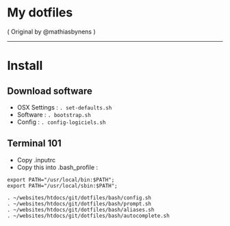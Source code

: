 My dotfiles
========
( Original by @mathiasbynens )

---

# Install

## Download software

- OSX Settings : `. set-defaults.sh`
- Software : `. bootstrap.sh`
- Config : `. config-logiciels.sh`

## Terminal 101

- Copy .inputrc
- Copy this into .bash_profile :

```
export PATH="/usr/local/bin:$PATH";
export PATH="/usr/local/sbin:$PATH";

. ~/websites/htdocs/git/dotfiles/bash/config.sh
. ~/websites/htdocs/git/dotfiles/bash/prompt.sh
. ~/websites/htdocs/git/dotfiles/bash/aliases.sh
. ~/websites/htdocs/git/dotfiles/bash/autocomplete.sh
```
